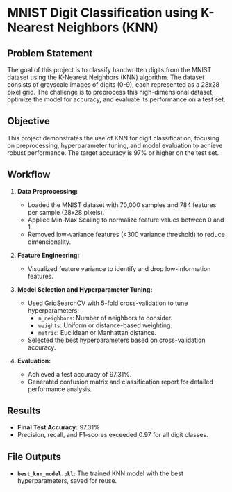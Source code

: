 # MNIST Digit Classification using K-Nearest Neighbors (KNN)

## Problem Statement
The goal of this project is to classify handwritten digits from the MNIST dataset using the K-Nearest Neighbors (KNN) algorithm. The dataset consists of grayscale images of digits (0-9), each represented as a 28x28 pixel grid. The challenge is to preprocess this high-dimensional dataset, optimize the model for accuracy, and evaluate its performance on a test set.

## Objective
This project demonstrates the use of KNN for digit classification, focusing on preprocessing, hyperparameter tuning, and model evaluation to achieve robust performance. The target accuracy is 97% or higher on the test set.

## Workflow
1. **Data Preprocessing:**
   - Loaded the MNIST dataset with 70,000 samples and 784 features per sample (28x28 pixels).
   - Applied Min-Max Scaling to normalize feature values between 0 and 1.
   - Removed low-variance features (<300 variance threshold) to reduce dimensionality.
   
2. **Feature Engineering:**
   - Visualized feature variance to identify and drop low-information features.

3. **Model Selection and Hyperparameter Tuning:**
   - Used GridSearchCV with 5-fold cross-validation to tune hyperparameters:
     - `n_neighbors`: Number of neighbors to consider.
     - `weights`: Uniform or distance-based weighting.
     - `metric`: Euclidean or Manhattan distance.
   - Selected the best hyperparameters based on cross-validation accuracy.

4. **Evaluation:**
   - Achieved a test accuracy of 97.31%.
   - Generated confusion matrix and classification report for detailed performance analysis.

## Results
- **Final Test Accuracy:** 97.31%
- Precision, recall, and F1-scores exceeded 0.97 for all digit classes.

## File Outputs
- **`best_knn_model.pkl`:** The trained KNN model with the best hyperparameters, saved for reuse.
